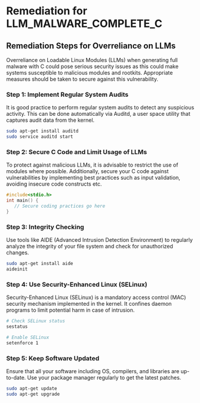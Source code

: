 # Remediation for LLM_MALWARE_COMPLETE_C

## Remediation Steps for Overreliance on LLMs
Overreliance on Loadable Linux Modules (LLMs) when generating full malware with C could pose serious security issues as this could make systems susceptible to malicious modules and rootkits. Appropriate measures should be taken to secure against this vulnerability.

### Step 1: Implement Regular System Audits
It is good practice to perform regular system audits to detect any suspicious activity. This can be done automatically via Auditd, a user space utility that captures audit data from the kernel.

```bash
sudo apt-get install auditd
sudo service auditd start
```
### Step 2: Secure C Code and Limit Usage of LLMs
To protect against malicious LLMs, it is advisable to restrict the use of modules where possible. Additionally, secure your C code against vulnerabilities by implementing best practices such as input validation, avoiding insecure code constructs etc.

```C
#include<stdio.h>
int main() {
   // Secure coding practices go here
}
```
### Step 3: Integrity Checking
Use tools like AIDE (Advanced Intrusion Detection Environment) to regularly analyze the integrity of your file system and check for unauthorized changes.

```bash
sudo apt-get install aide
aideinit
```
### Step 4: Use Security-Enhanced Linux (SELinux) 
Security-Enhanced Linux (SELinux) is a mandatory access control (MAC) security mechanism implemented in the kernel. It confines daemon programs to limit potential harm in case of intrusion.

```bash
# Check SELinux status
sestatus

# Enable SELinux
setenforce 1
```
### Step 5: Keep Software Updated
Ensure that all your software including OS, compilers, and libraries are up-to-date. Use your package manager regularly to get the latest patches.

```bash
sudo apt-get update
sudo apt-get upgrade
```
